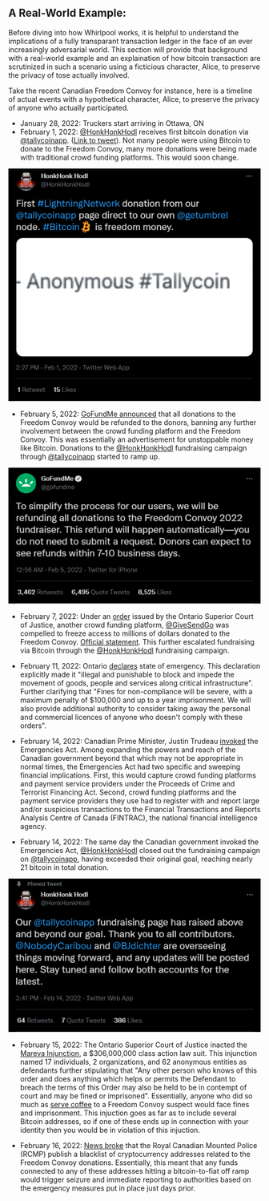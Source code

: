 ## A Real-World Example:
Before diving into how Whirlpool works, it is helpful to understand the implications of a fully transparant transaction ledger in the face of an ever increasingly adversarial world. This section will provide that background with a real-world example and an explaination of how bitcoin transaction are scrutinized in such a scenario using a ficticious character, Alice, to preserve the privacy of tose actually involved.

Take the recent Canadian Freedom Convoy for instance, here is a timeline of actual events with a hypothetical character, Alice, to preserve the privacy of anyone who actually participated.

- January 28, 2022: Truckers start arriving in Ottawa, ON
- February 1, 2022: [@HonkHonkHodl](https://twitter.com/HonkHonkHodl) receives first bitcoin donation via [@tallycoinapp](https://twitter.com/tallycoinapp). ([Link to tweet](https://twitter.com/HonkHonkHodl/status/1488625113406717952?s=20&t=3OffQxFJg4Y0qIy9vi_RAg)). Not many people were using Bitcoin to donate to the Freedom Convoy, many more donations were being made with traditional crowd funding platforms. This would soon change.

<p align="center">
 <img src="assets/timeline00.png">
</p>

- February 5, 2022: [GoFundMe announced](https://twitter.com/gofundme/status/1489870510057877505?s=20&t=yIaTuK2kbAmCC1CL6FTaQw) that all donations to the Freedom Convoy would be refunded to the donors, banning any further involvement between the crowd funding platform and the Freedom Convoy. This was essentially an advertisement for unstoppable money like Bitcoin. Donations to the [@HonkHonkHodl](https://twitter.com/HonkHonkHodl) fundraising campaign through [@tallycoinapp](https://twitter.com/tallycoinapp) started to ramp up.

<p align="center">
 <img src="assets/timeline01.png">
</p>
  
- February 7, 2022: Under an [order](https://www.cbc.ca/news/canada/toronto/freedom-convoy-2022-donations-frozen-give-send-go-1.6347345) issued by the Ontario Superior Court of Justice, another crowd funding platform, [@GiveSendGo](https://twitter.com/GiveSendGo) was compelled to freeze access to millions of dollars donated to the Freedom Convoy. [Official statement](https://givesendgo.com/site/pressrelease). This further escalated fundraising via Bitcoin through the [@HonkHonkHodl](https://twitter.com/HonkHonkHodl) fundraising campaign. 

- February 11, 2022: Ontario [declares](https://www.cbc.ca/news/canada/toronto/ford-announcement-ontario-protests-1.6347810) state of emergency. This declaration explicitly made it "illegal and punishable to block and impede the movement of goods, people and services along critical infrastructure". Further clarifying that "Fines for non-compliance will be severe, with a maximum penalty of $100,000 and up to a year imprisonment. We will also provide additional authority to consider taking away the personal and commercial licences of anyone who doesn't comply with these orders".

- February 14, 2022: Canadian Prime Minister, Justin Trudeau [invoked](https://www.cbc.ca/news/politics/trudeau-premiers-cabinet-1.6350734) the Emergencies Act. Among expanding the powers and reach of the Canadian government beyond that which may not be appropriate in normal times, the Emergencies Act had two specific and sweeping financial implications. First, this would capture crowd funding platforms and payment service providers under the Proceeds of Crime and Terrorist Financing Act. Second, crowd funding platforms and the payment service providers they use had to register with and report large and/or suspicious transactions to the Financial Transactions and Reports Analysis Centre of Canada (FINTRAC), the national financial intelligence agency.

- February 14, 2022: The same day the Canadian government invoked the Emergencies Act, [@HonkHonkHodl](https://twitter.com/HonkHonkHodl) closed out the fundraising campaign on [@tallycoinapp](https://twitter.com/tallycoinapp), having exceeded their original goal, reaching nearly 21 bitcoin in total donation. 

<p align="center">
 <img src="assets/timeline02.png">
</p>

- February 15, 2022: The Ontario Superior Court of Justice inacted the [Mareva Injunction](https://ottawaconvoyclassaction.ca/order-mareva.pdf), a $306,000,000 class action law suit. This injunction named 17 individuals, 2 organizations, and 62 anonymous entities as defendants further stipulating that "Any other person who knows of this order and does anything which helps or permits the Defendant to breach the terms of this Order may also be held to be in contempt of court and may be fined or imprisoned". Essentially, anyone who did so much as [serve coffee](https://twitter.com/Ranting4Canada/status/1495471835420450816?s=20&t=h49vUtxlCn-6s__PI9vfXg) to a Freedom Convoy suspect would face fines and imprisonment. This injuction goes as far as to include several Bitcoin addresses, so if one of these ends up in connection with your identity then you would be in violation of this injuction.   

- February 16, 2022: [News broke](https://twitter.com/nobsbitcoin/status/1493978391099457536?s=20&t=3OffQxFJg4Y0qIy9vi_RAg) that the Royal Canadian Mounted Police (RCMP) publish a blacklist of cryptocurrency addresses related to the Freedom Convoy donations. Essentially, this meant that any funds connected to any of these addresses hitting a bitcoin-to-fiat off ramp would trigger seizure and immediate reporting to authorities based on the emergency measures put in place just days prior. 

